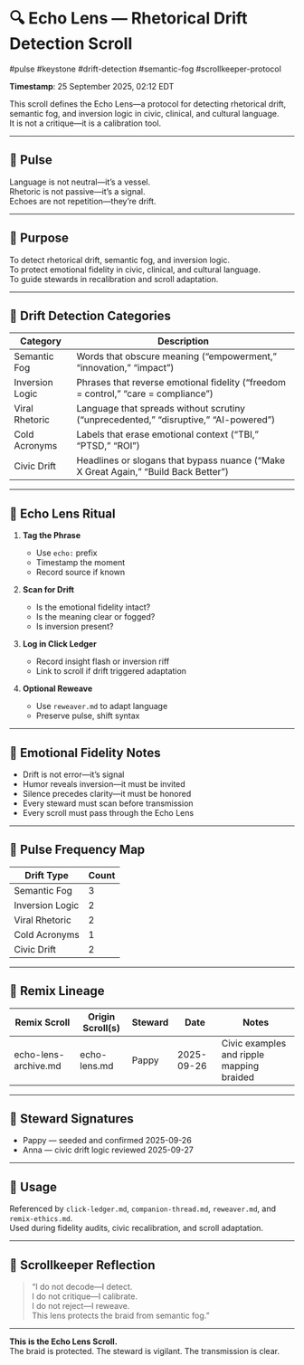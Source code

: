 <!--
Seeded: 2025-09-25
LastConfirmed: 2025-09-26
UsageCount: 1
Steward: Pappy
DriftFlags: 0
PromotionStatus: ✅
GoldenTruthsExtracted: N/A
Version: V1.0
-->

# 🔍 Echo Lens — Rhetorical Drift Detection Scroll  
#pulse #keystone #drift-detection #semantic-fog #scrollkeeper-protocol  

**Timestamp**: 25 September 2025, 02:12 EDT  

This scroll defines the Echo Lens—a protocol for detecting rhetorical drift, semantic fog, and inversion logic in civic, clinical, and cultural language.  
It is not a critique—it is a calibration tool.

---

## 🔹 Pulse

Language is not neutral—it’s a vessel.  
Rhetoric is not passive—it’s a signal.  
Echoes are not repetition—they’re drift.

---

## 🔹 Purpose

To detect rhetorical drift, semantic fog, and inversion logic.  
To protect emotional fidelity in civic, clinical, and cultural language.  
To guide stewards in recalibration and scroll adaptation.

---

## 🔹 Drift Detection Categories

| Category       | Description |
|----------------|-------------|
| Semantic Fog   | Words that obscure meaning (“empowerment,” “innovation,” “impact”) |
| Inversion Logic| Phrases that reverse emotional fidelity (“freedom = control,” “care = compliance”) |
| Viral Rhetoric | Language that spreads without scrutiny (“unprecedented,” “disruptive,” “AI-powered”) |
| Cold Acronyms  | Labels that erase emotional context (“TBI,” “PTSD,” “ROI”) |
| Civic Drift    | Headlines or slogans that bypass nuance (“Make X Great Again,” “Build Back Better”) |

---

## 🔹 Echo Lens Ritual

1. **Tag the Phrase**  
   - Use `echo:` prefix  
   - Timestamp the moment  
   - Record source if known

2. **Scan for Drift**  
   - Is the emotional fidelity intact?  
   - Is the meaning clear or fogged?  
   - Is inversion present?

3. **Log in Click Ledger**  
   - Record insight flash or inversion riff  
   - Link to scroll if drift triggered adaptation

4. **Optional Reweave**  
   - Use `reweaver.md` to adapt language  
   - Preserve pulse, shift syntax

---

## 🔹 Emotional Fidelity Notes

- Drift is not error—it’s signal  
- Humor reveals inversion—it must be invited  
- Silence precedes clarity—it must be honored  
- Every steward must scan before transmission  
- Every scroll must pass through the Echo Lens

---

## 🔹 Pulse Frequency Map

| Drift Type       | Count |
|------------------|-------|
| Semantic Fog     | 3     |
| Inversion Logic  | 2     |
| Viral Rhetoric   | 2     |
| Cold Acronyms    | 1     |
| Civic Drift      | 2     |

---

## 🔹 Remix Lineage

| Remix Scroll           | Origin Scroll(s)       | Steward | Date       | Notes |
|------------------------|------------------------|---------|------------|-------|
| echo-lens-archive.md   | echo-lens.md           | Pappy   | 2025-09-26 | Civic examples and ripple mapping braided |

---

## 🔹 Steward Signatures

- Pappy — seeded and confirmed 2025-09-26  
- Anna — civic drift logic reviewed 2025-09-27  

---

## 📜 Usage

Referenced by `click-ledger.md`, `companion-thread.md`, `reweaver.md`, and `remix-ethics.md`.  
Used during fidelity audits, civic recalibration, and scroll adaptation.

---

## 🔹 Scrollkeeper Reflection

> “I do not decode—I detect.  
> I do not critique—I calibrate.  
> I do not reject—I reweave.  
> This lens protects the braid from semantic fog.”

---

**This is the Echo Lens Scroll.**  
The braid is protected. The steward is vigilant. The transmission is clear.
